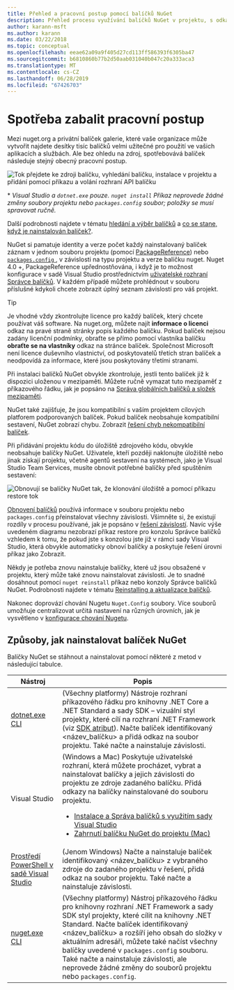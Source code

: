 ```yaml
---
title: Přehled a pracovní postup pomocí balíčků NuGet
description: Přehled procesu využívání balíčků NuGet v projektu, s odkazy na další konkrétní části procesu.
author: karann-msft
ms.author: karann
ms.date: 03/22/2018
ms.topic: conceptual
ms.openlocfilehash: eeae62a09a9f405d27cd113ff586393f6305ba47
ms.sourcegitcommit: b6810860b77b2d50aab031040b047c20a333aca3
ms.translationtype: MT
ms.contentlocale: cs-CZ
ms.lasthandoff: 06/28/2019
ms.locfileid: "67426703"
---
```

# <a name="package-consumption-workflow"></a>Spotřeba zabalit pracovní postup

Mezi nuget.org a privátní balíček galerie, které vaše organizace může vytvořit najdete desítky tisíc balíčků velmi užitečné pro použití ve vašich aplikacích a službách. Ale bez ohledu na zdroj, spotřebovává balíček následuje stejný obecný pracovní postup.

![Tok přejdete ke zdroji balíčku, vyhledání balíčku, instalace v projektu a přidání pomocí příkazu a volání rozhraní API balíčku](media/Overview-01-GeneralFlow.png)

\* _Visual Studio a `dotnet.exe` pouze. `nuget install` Příkaz neprovede žádné změny soubory projektu nebo `packages.config` soubor; položky se musí spravovat ručně._

Další podrobnosti najdete v tématu [hledání a výběr balíčků](../consume-packages/finding-and-choosing-packages.md) a [co se stane, když je nainstalován balíček?](../concepts/package-installation-process.md).

NuGet si pamatuje identity a verze počet každý nainstalovaný balíček záznam v jednom souboru projektu (pomocí [PackageReference](../consume-packages/package-references-in-project-files.md)) nebo [ `packages.config` ](../reference/packages-config.md), v závislosti na typu projektu a verze balíčku nuget. Nuget 4.0 +, PackageReference upřednostňována, i když je to možnost konfigurace v sadě Visual Studio prostřednictvím [uživatelské rozhraní Správce balíčků](../tools/package-manager-ui.md). V každém případě můžete prohlédnout v souboru příslušné kdykoli chcete zobrazit úplný seznam závislostí pro váš projekt.

> [!Tip]
> Je vhodné vždy zkontrolujte licence pro každý balíček, který chcete používat váš software. Na nuget.org, můžete najít **informace o licenci** odkaz na pravé straně stránky popis každého balíčku. Pokud balíček nejsou zadány licenční podmínky, obraťte se přímo pomocí vlastníka balíčku **obraťte se na vlastníky** odkaz na stránce balíček. Společnost Microsoft není licence duševního vlastnictví, od poskytovatelů třetích stran balíček a neodpovídá za informace, které jsou poskytovány třetími stranami.

Při instalaci balíčků NuGet obvykle zkontroluje, jestli tento balíček již k dispozici uloženou v mezipaměti. Můžete ručně vymazat tuto mezipaměť z příkazového řádku, jak je popsáno na [Správa globálních balíčků a složek mezipaměti](../consume-packages/managing-the-global-packages-and-cache-folders.md).

NuGet také zajišťuje, že jsou kompatibilní s vaším projektem cílových platforem podporovaných balíček. Pokud balíček neobsahuje kompatibilní sestavení, NuGet zobrazí chybu. Zobrazit [řešení chyb nekompatibilní balíček](dependency-resolution.md#resolving-incompatible-package-errors).

Při přidávání projektu kódu do úložiště zdrojového kódu, obvykle neobsahuje balíčky NuGet. Uživatele, kteří později naklonujte úložiště nebo jinak získají projektu, včetně agentů sestavení na systémech, jako je Visual Studio Team Services, musíte obnovit potřebné balíčky před spuštěním sestavení:

![Obnovují se balíčky NuGet tak, že klonování úložiště a pomocí příkazu restore tok](media/Overview-02-RestoreFlow.png)

[Obnovení balíčků](../consume-packages/package-restore.md) používá informace v souboru projektu nebo `packages.config` přeinstalovat všechny závislosti. Všimněte si, že existují rozdíly v procesu používané, jak je popsáno v [řešení závislostí](../consume-packages/dependency-resolution.md). Navíc výše uvedeném diagramu nezobrazí příkaz restore pro konzolu Správce balíčků vzhledem k tomu, že pokud jste s konzolou jste již v rámci sady Visual Studio, která obvykle automaticky obnoví balíčky a poskytuje řešení úrovni příkaz jako Zobrazit.

Někdy je potřeba znovu nainstaluje balíčky, které už jsou obsažené v projektu, který může také znovu nainstalovat závislosti. Je to snadné dosáhnout pomocí `nuget reinstall` příkaz nebo konzoly Správce balíčků NuGet. Podrobnosti najdete v tématu [Reinstalling a aktualizace balíčků](../consume-packages/reinstalling-and-updating-packages.md).

Nakonec doprovází chování Nugetu `Nuget.Config` soubory. Více souborů umožňuje centralizovat určitá nastavení na různých úrovních, jak je vysvětleno v [konfigurace chování Nugetu](../consume-packages/configuring-nuget-behavior.md).

## <a name="ways-to-install-a-nuget-package"></a>Způsoby, jak nainstalovat balíček NuGet

Balíčky NuGet se stáhnout a nainstalovat pomocí některé z metod v následující tabulce.

| Nástroj | Popis |
| --- | --- |
| [dotnet.exe CLI](install-use-packages-dotnet-cli.md) | (Všechny platformy) Nástroje rozhraní příkazového řádku pro knihovny .NET Core a .NET Standard a sady SDK – vizuální styl projekty, které cílí na rozhraní .NET Framework (viz [SDK atribut](/dotnet/core/tools/csproj#additions)). Načte balíček identifikovaný \<název_balíčku\> a přidá odkaz na soubor projektu. Také načte a nainstaluje závislosti. |
| Visual Studio | (Windows a Mac) Poskytuje uživatelské rozhraní, která můžete procházet, vybrat a nainstalovat balíčky a jejich závislosti do projektu ze zdroje zadaného balíčku. Přidá odkazy na balíčky nainstalované do souboru projektu.<ul><li>[Instalace a Správa balíčků s využitím sady Visual Studio](../tools/package-manager-ui.md)</li><li>[Zahrnutí balíčku NuGet do projektu (Mac)](/visualstudio/mac/nuget-walkthrough)</li></ul> |
| [Prostředí PowerShell v sadě Visual Studio](../tools/package-manager-console.md) | (Jenom Windows) Načte a nainstaluje balíček identifikovaný \<název_balíčku\> z vybraného zdroje do zadaného projektu v řešení, přidá odkaz na soubor projektu. Také načte a nainstaluje závislosti. |
| [nuget.exe CLI](install-use-packages-dotnet-cli.md) | (Všechny platformy) Nástroj příkazového řádku pro knihovny rozhraní .NET Framework a sady SDK styl projekty, které cílit na knihovny .NET Standard. Načte balíček identifikovaný \<název_balíčku\> a rozšíří jeho obsah do složky v aktuálním adresáři, můžete také načíst všechny balíčky uvedené v `packages.config` souboru. Také načte a nainstaluje závislosti, ale neprovede žádné změny do souborů projektu nebo `packages.config`. |
